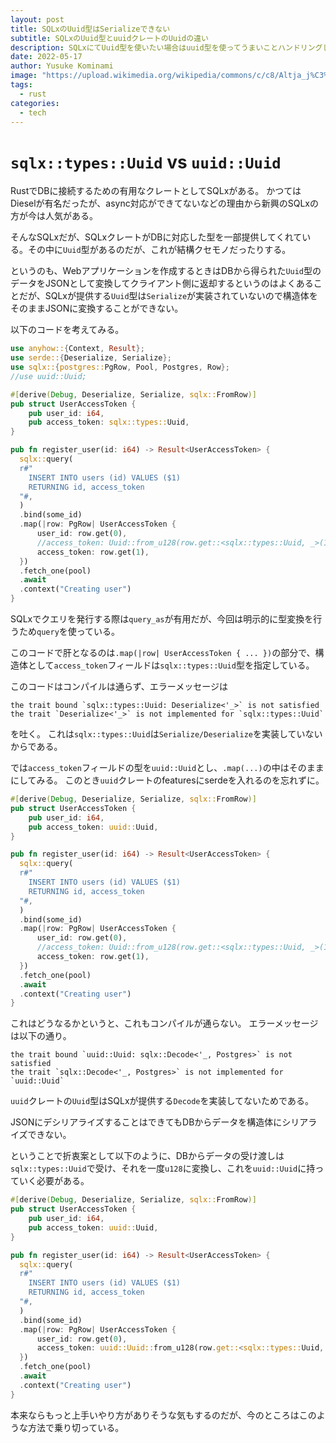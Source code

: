 ```yaml
---
layout: post
title: SQLxのUuid型はSerializeできない
subtitle: SQLxのUuid型とuuidクレートのUuidの違い
description: SQLxにてUuid型を使いたい場合はuuid型を使ってうまいことハンドリングしてあげる必要がある
date: 2022-05-17
author: Yusuke Kominami
image: "https://upload.wikimedia.org/wikipedia/commons/c/c8/Altja_j%C3%B5gi_Lahemaal.jpg"
tags:
  - rust
categories:
  - tech
---
```


# `sqlx::types::Uuid` vs `uuid::Uuid`

RustでDBに接続するための有用なクレートとしてSQLxがある。
かつてはDieselが有名だったが、async対応ができてないなどの理由から新興のSQLxの方が今は人気がある。

そんなSQLxだが、SQLxクレートがDBに対応した型を一部提供してくれている。その中に`Uuid`型があるのだが、これが結構クセモノだったりする。

というのも、Webアプリケーションを作成するときはDBから得られた`Uuid`型のデータをJSONとして変換してクライアント側に返却するというのはよくあることだが、SQLxが提供する`Uuid`型は`Serialize`が実装されていないので構造体をそのままJSONに変換することができない。

以下のコードを考えてみる。

```rust
use anyhow::{Context, Result};
use serde::{Deserialize, Serialize};
use sqlx::{postgres::PgRow, Pool, Postgres, Row};
//use uuid::Uuid;

#[derive(Debug, Deserialize, Serialize, sqlx::FromRow)]
pub struct UserAccessToken {
    pub user_id: i64,
    pub access_token: sqlx::types::Uuid,
}

pub fn register_user(id: i64) -> Result<UserAccessToken> {
  sqlx::query(
  r#"
    INSERT INTO users (id) VALUES ($1)
    RETURNING id, access_token
  "#,
  )
  .bind(some_id)
  .map(|row: PgRow| UserAccessToken {
      user_id: row.get(0),
      //access_token: Uuid::from_u128(row.get::<sqlx::types::Uuid, _>(1).as_u128()),
      access_token: row.get(1),
  })
  .fetch_one(pool)
  .await
  .context("Creating user")
}
```

SQLxでクエリを発行する際は`query_as`が有用だが、今回は明示的に型変換を行うため`query`を使っている。

このコードで肝となるのは`.map(|row| UserAccessToken { ... })`の部分で、構造体として`access_token`フィールドは`sqlx::types::Uuid`型を指定している。

このコードはコンパイルは通らず、エラーメッセージは

```
the trait bound `sqlx::types::Uuid: Deserialize<'_>` is not satisfied
the trait `Deserialize<'_>` is not implemented for `sqlx::types::Uuid`
```

を吐く。
これは`sqlx::types::Uuid`は`Serialize/Deserialize`を実装していないからである。

では`access_token`フィールドの型を`uuid::Uuid`とし、`.map(...)`の中はそのままにしてみる。
このとき`uuid`クレートのfeaturesにserdeを入れるのを忘れずに。

```rust
#[derive(Debug, Deserialize, Serialize, sqlx::FromRow)]
pub struct UserAccessToken {
    pub user_id: i64,
    pub access_token: uuid::Uuid,
}

pub fn register_user(id: i64) -> Result<UserAccessToken> {
  sqlx::query(
  r#"
    INSERT INTO users (id) VALUES ($1)
    RETURNING id, access_token
  "#,
  )
  .bind(some_id)
  .map(|row: PgRow| UserAccessToken {
      user_id: row.get(0),
      //access_token: Uuid::from_u128(row.get::<sqlx::types::Uuid, _>(1).as_u128()),
      access_token: row.get(1),
  })
  .fetch_one(pool)
  .await
  .context("Creating user")
}
```

これはどうなるかというと、これもコンパイルが通らない。
エラーメッセージは以下の通り。

```
the trait bound `uuid::Uuid: sqlx::Decode<'_, Postgres>` is not satisfied
the trait `sqlx::Decode<'_, Postgres>` is not implemented for `uuid::Uuid`
```

`uuid`クレートの`Uuid`型はSQLxが提供する`Decode`を実装してないためである。

JSONにデシリアライズすることはできてもDBからデータを構造体にシリアライズできない。

ということで折衷案として以下のように、DBからデータの受け渡しは`sqlx::types::Uuid`で受け、それを一度`u128`に変換し、これを`uuid::Uuid`に持っていく必要がある。

```rust
#[derive(Debug, Deserialize, Serialize, sqlx::FromRow)]
pub struct UserAccessToken {
    pub user_id: i64,
    pub access_token: uuid::Uuid,
}

pub fn register_user(id: i64) -> Result<UserAccessToken> {
  sqlx::query(
  r#"
    INSERT INTO users (id) VALUES ($1)
    RETURNING id, access_token
  "#,
  )
  .bind(some_id)
  .map(|row: PgRow| UserAccessToken {
      user_id: row.get(0),
      access_token: uuid::Uuid::from_u128(row.get::<sqlx::types::Uuid, _>(1).as_u128()),
  })
  .fetch_one(pool)
  .await
  .context("Creating user")
}
```

本来ならもっと上手いやり方がありそうな気もするのだが、今のところはこのような方法で乗り切っている。
